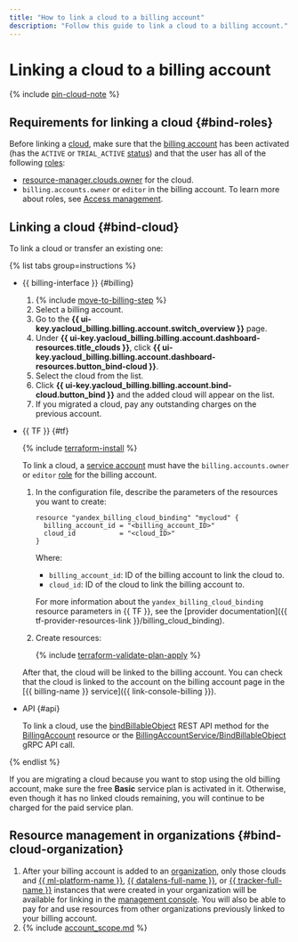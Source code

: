 ```yaml
---
title: "How to link a cloud to a billing account"
description: "Follow this guide to link a cloud to a billing account."
---
```


# Linking a cloud to a billing account

{% include [pin-cloud-note](../_includes/pin-cloud-note.md) %}

## Requirements for linking a cloud {#bind-roles}

Before linking a [cloud](../../resource-manager/concepts/resources-hierarchy.md#cloud), make sure that the [billing account](../concepts/billing-account.md) has been activated (has the `ACTIVE` or `TRIAL_ACTIVE` [status](../concepts/billing-account-statuses.md)) and that the user has all of the following [roles](../../iam/concepts/access-control/roles.md):
* [resource-manager.clouds.owner](../../resource-manager/security/index.md#resource-manager-clouds-owner) for the cloud.
* `billing.accounts.owner` or `editor` in the billing account. To learn more about roles, see [Access management](../security/index.md#roles-list).

## Linking a cloud {#bind-cloud}

To link a cloud or transfer an existing one:

{% list tabs group=instructions %}

- {{ billing-interface }} {#billing}

   1. {% include [move-to-billing-step](../_includes/move-to-billing-step.md) %}
   1. Select a billing account.
   1. Go to the **{{ ui-key.yacloud_billing.billing.account.switch_overview }}** page.
   1. Under **{{ ui-key.yacloud_billing.billing.account.dashboard-resources.title_clouds }}**, click **{{ ui-key.yacloud_billing.billing.account.dashboard-resources.button_bind-cloud }}**.
   1. Select the cloud from the list.
   1. Click **{{ ui-key.yacloud_billing.billing.account.bind-cloud.button_bind }}** and the added cloud will appear on the list.
   1. If you migrated a cloud, pay any outstanding charges on the previous account.

- {{ TF }} {#tf}

   {% include [terraform-install](../../_includes/terraform-install.md) %}

   To link a cloud, a [service account](../../iam/concepts/users/service-accounts.md) must have the `billing.accounts.owner` or `editor` [role](../security/index.md#set-role) for the billing account.
   1. In the configuration file, describe the parameters of the resources you want to create:

      ```hcl
      resource "yandex_billing_cloud_binding" "mycloud" {
        billing_account_id = "<billing_account_ID>"
        cloud_id           = "<cloud_ID>"
      }
      ```

      Where:
      * `billing_account_id`: ID of the billing account to link the cloud to.
      * `cloud_id`: ID of the cloud to link the billing account to.

      For more information about the `yandex_billing_cloud_binding` resource parameters in {{ TF }}, see the [provider documentation]({{ tf-provider-resources-link }}/billing_cloud_binding).
   1. Create resources:

      {% include [terraform-validate-plan-apply](../../_tutorials/_tutorials_includes/terraform-validate-plan-apply.md) %}

   After that, the cloud will be linked to the billing account. You can check that the cloud is linked to the account on the billing account page in the [{{ billing-name }} service]({{ link-console-billing }}).

- API {#api}

   To link a cloud, use the [bindBillableObject](../api-ref/BillingAccount/bindBillableObject.md) REST API method for the [BillingAccount](../api-ref/BillingAccount/index.md) resource or the [BillingAccountService/BindBillableObject](../api-ref/grpc/billing_account_service.md#BindBillableObject) gRPC API call.

{% endlist %}

If you are migrating a cloud because you want to stop using the old billing account, make sure the free **Basic** service plan is activated in it. Otherwise, even though it has no linked clouds remaining, you will continue to be charged for the paid service plan.

## Resource management in organizations {#bind-cloud-organization}

1. After your billing account is added to an [organization](../concepts/organization.md), only those clouds and [{{ ml-platform-name }}](/services#ml-ai), [{{ datalens-full-name }}](../../datalens/), or [{{ tracker-full-name }}](../../tracker/) instances that were created in your organization will be available for linking in the [management console](../../console/). You will also be able to pay for and use resources from other organizations previously linked to your billing account.
1. {% include [account_scope.md](../_includes/account-scope.md) %}